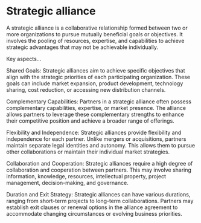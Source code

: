 # Strategic alliance

A strategic alliance is a collaborative relationship formed between two or more organizations to pursue mutually beneficial goals or objectives. It involves the pooling of resources, expertise, and capabilities to achieve strategic advantages that may not be achievable individually.

Key aspects…

Shared Goals: Strategic alliances aim to achieve specific objectives that align with the strategic priorities of each participating organization. These goals can include market expansion, product development, technology sharing, cost reduction, or accessing new distribution channels.

Complementary Capabilities: Partners in a strategic alliance often possess complementary capabilities, expertise, or market presence. The alliance allows partners to leverage these complementary strengths to enhance their competitive position and achieve a broader range of offerings.

Flexibility and Independence: Strategic alliances provide flexibility and independence for each partner. Unlike mergers or acquisitions, partners maintain separate legal identities and autonomy. This allows them to pursue other collaborations or maintain their individual market strategies.

Collaboration and Cooperation: Strategic alliances require a high degree of collaboration and cooperation between partners. This may involve sharing information, knowledge, resources, intellectual property, project management, decision-making, and governance.

Duration and Exit Strategy: Strategic alliances can have various durations, ranging from short-term projects to long-term collaborations. Partners may establish exit clauses or renewal options in the alliance agreement to accommodate changing circumstances or evolving business priorities.
